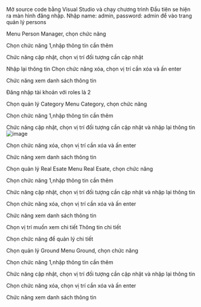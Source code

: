 Mở source code bằng Visual Studio và chạy chương trình
Đầu tiên se hiện ra màn hình đăng nhập. Nhập name: admin, password: admin để vào trang quản lý persons
 
Menu Person Manager, chọn chức năng
 
Chọn chức năng 1,nhập thông tin cần thêm
 
Chức năng cập nhật, chọn vị trí đối tượng cần cập nhật
 
Nhập lại thông tin 
Chọn chức năng xóa, chọn vị trí cần xóa và ấn enter
 
Chức năng xem danh sách thông tin
 
Đăng nhập tài khoản với roles là 2
 
Chọn quản lý Category
Menu Category, chọn chức năng
 
Chọn chức năng 1,nhập thông tin cần thêm
 
Chức năng cập nhật, chọn vị trí đối tượng cần cập nhật và nhập lại thông tin
![image](https://user-images.githubusercontent.com/67794492/184519054-2cb2c47f-e214-459b-886f-da15bdf699d0.png)
 
Chọn chức năng xóa, chọn vị trí cần xóa và ấn enter
 
Chức năng xem danh sách thông tin
 
Chọn quản lý  Real Esate
Menu  Real Esate, chọn chức năng
 
Chọn chức năng 1,nhập thông tin cần thêm
 
Chức năng cập nhật, chọn vị trí đối tượng cần cập nhật và nhập lại thông tin
 
Chọn chức năng xóa, chọn vị trí cần xóa và ấn enter
 
Chức năng xem danh sách thông tin
 
Chọn vị trí muốn xem chi tiết
Thông tin chi tiết
 
Chọn chức năng để quản lý chi tiết
 
Chọn quản lý Ground
Menu Ground, chọn chức năng
 
Chọn chức năng 1,nhập thông tin cần thêm
 
Chức năng cập nhật, chọn vị trí đối tượng cần cập nhật và nhập lại thông tin
 
Chọn chức năng xóa, chọn vị trí cần xóa và ấn enter
 
Chức năng xem danh sách thông tin
 

